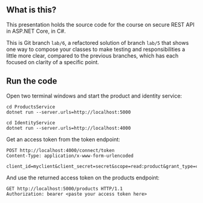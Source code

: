 What is this?
-------------

This presentation holds the source code for the course on secure REST
API in ASP.NET Core, in C#.

This is Git branch `lab/6`, a refactored solution of branch `lab/5`
that shows one way to compose your classes to make testing and
responsibilities a little more clear, compared to the previous
branches, which has each focused on clarity of a specific point.

## Run the code

Open two terminal windows and start the product and identity service:

```shell
cd ProductsService
dotnet run --server.urls=http://localhost:5000
```

```shell
cd IdentityService
dotnet run --server.urls=http://localhost:4000
```

Get an access token from the token endpoint:

```
POST http://localhost:4000/connect/token
Content-Type: application/x-www-form-urlencoded

client_id=myclient&client_secret=secret&scope=read:product&grant_type=client_credentials
```

And use the returned access token on the products endpoint:

```
GET http://localhost:5000/products HTTP/1.1
Authorization: bearer <paste your access token here>
```
